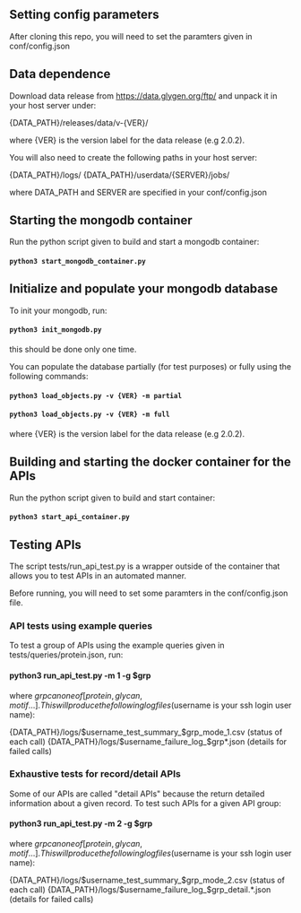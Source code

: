## Setting config parameters
After cloning this repo, you will need to set the paramters given in
conf/config.json


## Data dependence
Download data release from https://data.glygen.org/ftp/ and unpack it in
your host server under:

{DATA_PATH}/releases/data/v-{VER}/

where {VER} is the version label for the data release (e.g 2.0.2).

You will also need to create the following paths in your host server:

{DATA_PATH}/logs/
{DATA_PATH}/userdata/{SERVER}/jobs/

where DATA_PATH and SERVER are specified in your conf/config.json



## Starting the mongodb container

Run the python script given to build and start a mongodb container:

#### `python3 start_mongodb_container.py`



## Initialize and populate your mongodb database

To init your mongodb, run:

#### `python3 init_mongodb.py`

this should be done only one time. 

You can populate the database partially (for test purposes) or fully using
the following commands:

#### `python3 load_objects.py -v {VER} -m partial`
#### `python3 load_objects.py -v {VER} -m full`

where {VER} is the version label for the data release (e.g 2.0.2).



## Building and starting the docker container for the APIs

Run the python script given to build and start container:

#### `python3 start_api_container.py`






## Testing APIs
The script tests/run_api_test.py is a wrapper outside of the container 
that allows you to test APIs in an automated manner. 

Before running, you will need to set some paramters in the 
conf/config.json file.

### API tests using example queries
To test a group of APIs using the example queries given in 
tests/queries/protein.json, run:

#### python3 run_api_test.py -m 1 -g $grp

where $grp can one of [protein, glycan, motif ...]. This will produce 
the following log files ($username is your ssh login user name):

{DATA_PATH}/logs/$username_test_summary_$grp_mode_1.csv (status of each call)
{DATA_PATH}/logs/$username_failure_log_$grp*.json (details for failed calls)


### Exhaustive tests for record/detail APIs
Some of our APIs are called "detail APIs" because the return detailed
information about a given record. To test such APIs for a given API group:

#### python3 run_api_test.py -m 2 -g $grp

where $grp can one of [protein, glycan, motif ...]. This will produce 
the following log files ($username is your ssh login user name):

{DATA_PATH}/logs/$username_test_summary_$grp_mode_2.csv (status of each call)
{DATA_PATH}/logs/$username_failure_log_$grp_detail.*.json (details for failed calls)




